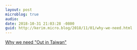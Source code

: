 ```yaml
---
layout: post
microblog: true
audio: 
date: 2018-10-31 21:03:28 -0800
guid: http://kerim.micro.blog/2018/11/01/why-we-need.html
---
```

[Why we need "Out in Taiwan"](https://gagatai.com/en/news/why-we-need-out-taiwan1?fbclid=IwAR1m7qkSt-7ammwO7xbciZngqBFFtl_qtBXHwsynoHWOMKGwTmrC7eRDRgc)
